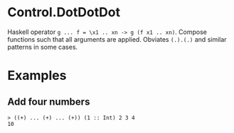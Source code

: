 # Control.DotDotDot

Haskell operator `g ... f = \x1 .. xn -> g (f x1 .. xn)`. Compose
functions such that all arguments are applied. Obviates `(.).(.)` and
similar patterns in some cases.

# Examples

## Add four numbers

    > ((+) ... (+) ... (+)) (1 :: Int) 2 3 4
    10

